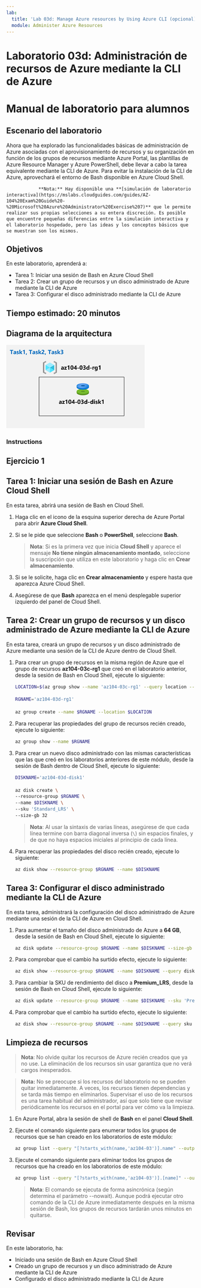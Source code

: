```yaml
---
lab:
  title: 'Lab 03d: Manage Azure resources by Using Azure CLI (opcional)'
  module: Administer Azure Resources
---
```


# Laboratorio 03d: Administración de recursos de Azure mediante la CLI de Azure
# Manual de laboratorio para alumnos

## Escenario del laboratorio

Ahora que ha explorado las funcionalidades básicas de administración de Azure asociadas con el aprovisionamiento de recursos y su organización en función de los grupos de recursos mediante Azure Portal, las plantillas de Azure Resource Manager y Azure PowerShell, debe llevar a cabo la tarea equivalente mediante la CLI de Azure. Para evitar la instalación de la CLI de Azure, aprovechará el entorno de Bash disponible en Azure Cloud Shell.

                **Nota:** Hay disponible una **[simulación de laboratorio interactiva](https://mslabs.cloudguides.com/guides/AZ-104%20Exam%20Guide%20-%20Microsoft%20Azure%20Administrator%20Exercise%207)** que le permite realizar sus propias selecciones a su entera discreción. Es posible que encuentre pequeñas diferencias entre la simulación interactiva y el laboratorio hospedado, pero las ideas y los conceptos básicos que se muestran son los mismos. 

## Objetivos

En este laboratorio, aprenderá a:

+ Tarea 1: Iniciar una sesión de Bash en Azure Cloud Shell
+ Tarea 2: Crear un grupo de recursos y un disco administrado de Azure mediante la CLI de Azure
+ Tarea 3: Configurar el disco administrado mediante la CLI de Azure

## Tiempo estimado: 20 minutos

## Diagrama de la arquitectura

![imagen](../media/lab03d.png)

### Instructions

## Ejercicio 1

## Tarea 1: Iniciar una sesión de Bash en Azure Cloud Shell

En esta tarea, abrirá una sesión de Bash en Cloud Shell. 

1. Haga clic en el icono de la esquina superior derecha de Azure Portal para abrir **Azure Cloud Shell**.

1. Si se le pide que seleccione **Bash** o **PowerShell**, seleccione **Bash**. 

    >**Nota**: Si es la primera vez que inicia **Cloud Shell** y aparece el mensaje **No tiene ningún almacenamiento montado**, seleccione la suscripción que utiliza en este laboratorio y haga clic en **Crear almacenamiento**. 

1. Si se le solicite, haga clic en **Crear almacenamiento** y espere hasta que aparezca Azure Cloud Shell. 

1. Asegúrese de que **Bash** aparezca en el menú desplegable superior izquierdo del panel de Cloud Shell.

## Tarea 2: Crear un grupo de recursos y un disco administrado de Azure mediante la CLI de Azure

En esta tarea, creará un grupo de recursos y un disco administrado de Azure mediante una sesión de la CLI de Azure dentro de Cloud Shell.

1. Para crear un grupo de recursos en la misma región de Azure que el grupo de recursos **az104-03c-rg1** que creó en el laboratorio anterior, desde la sesión de Bash en Cloud Shell, ejecute lo siguiente:

   ```sh
   LOCATION=$(az group show --name 'az104-03c-rg1' --query location --out tsv)

   RGNAME='az104-03d-rg1'

   az group create --name $RGNAME --location $LOCATION
   ```
1. Para recuperar las propiedades del grupo de recursos recién creado, ejecute lo siguiente:

   ```sh
   az group show --name $RGNAME
   ```
1. Para crear un nuevo disco administrado con las mismas características que las que creó en los laboratorios anteriores de este módulo, desde la sesión de Bash dentro de Cloud Shell, ejecute lo siguiente:

   ```sh
   DISKNAME='az104-03d-disk1'

   az disk create \
   --resource-group $RGNAME \
   --name $DISKNAME \
   --sku 'Standard_LRS' \
   --size-gb 32
   ```
    >**Nota**: Al usar la sintaxis de varias líneas, asegúrese de que cada línea termine con barra diagonal inversa (`\`) sin espacios finales, y de que no haya espacios iniciales al principio de cada línea.

1. Para recuperar las propiedades del disco recién creado, ejecute lo siguiente:

   ```sh
   az disk show --resource-group $RGNAME --name $DISKNAME
   ```

## Tarea 3: Configurar el disco administrado mediante la CLI de Azure

En esta tarea, administrará la configuración del disco administrado de Azure mediante una sesión de la CLI de Azure en Cloud Shell. 

1. Para aumentar el tamaño del disco administrado de Azure a **64 GB**, desde la sesión de Bash en Cloud Shell, ejecute lo siguiente:

   ```sh
   az disk update --resource-group $RGNAME --name $DISKNAME --size-gb 64
   ```

1. Para comprobar que el cambio ha surtido efecto, ejecute lo siguiente:

   ```sh
   az disk show --resource-group $RGNAME --name $DISKNAME --query diskSizeGB
   ```

1. Para cambiar la SKU de rendimiento del disco a **Premium_LRS**, desde la sesión de Bash en Cloud Shell, ejecute lo siguiente:

   ```sh
   az disk update --resource-group $RGNAME --name $DISKNAME --sku 'Premium_LRS'
   ```

1. Para comprobar que el cambio ha surtido efecto, ejecute lo siguiente:

   ```sh
   az disk show --resource-group $RGNAME --name $DISKNAME --query sku
   ```

## Limpieza de recursos

 > **Nota**: No olvide quitar los recursos de Azure recién creados que ya no use. La eliminación de los recursos sin usar garantiza que no verá cargos inesperados.

 > **Nota:** No se preocupe si los recursos del laboratorio no se pueden quitar inmediatamente. A veces, los recursos tienen dependencias y se tarda más tiempo en eliminarlos. Supervisar el uso de los recursos es una tarea habitual del administrador, así que solo tiene que revisar periódicamente los recursos en el portal para ver cómo va la limpieza. 

1. En Azure Portal, abra la sesión de shell de **Bash** en el panel **Cloud Shell**.

1. Ejecute el comando siguiente para enumerar todos los grupos de recursos que se han creado en los laboratorios de este módulo:

   ```sh
   az group list --query "[?starts_with(name,'az104-03')].name" --output tsv
   ```

1. Ejecute el comando siguiente para eliminar todos los grupos de recursos que ha creado en los laboratorios de este módulo:

   ```sh
   az group list --query "[?starts_with(name,'az104-03')].[name]" --output tsv | xargs -L1 bash -c 'az group delete --name $0 --no-wait --yes'
   ```

    >**Nota**: El comando se ejecuta de forma asincrónica (según determina el parámetro --nowait). Aunque podrá ejecutar otro comando de la CLI de Azure inmediatamente después en la misma sesión de Bash, los grupos de recursos tardarán unos minutos en quitarse.

## Revisar

En este laboratorio, ha:

- Iniciado una sesión de Bash en Azure Cloud Shell
- Creado un grupo de recursos y un disco administrado de Azure mediante la CLI de Azure
- Configurado el disco administrado mediante la CLI de Azure

